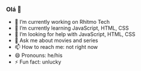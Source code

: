 ### Olá 👋

<!--
**GuilhermeAlaska/guilhermealaska** is a ✨ _special_ ✨ repository because its `README.md` (this file) appears on your GitHub profile.

Here are some ideas to get you started:
-->

- 🔭 I’m currently working on Rhitmo Tech
- 🌱 I’m currently learning JavaScript, HTML, CSS
- 🤔 I’m looking for help with JavaScript, HTML, CSS
- 💬 Ask me about movies and series
- 📫 How to reach me: not right now
- 😄 Pronouns: he/his
- ⚡ Fun fact: unlucky


